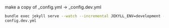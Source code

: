 make a copy of _config.yml -> _config.dev.yml

```bash
bundle exec jekyll serve --watch --incremental JEKYLL_ENV=development --config _
config.dev.yml
```